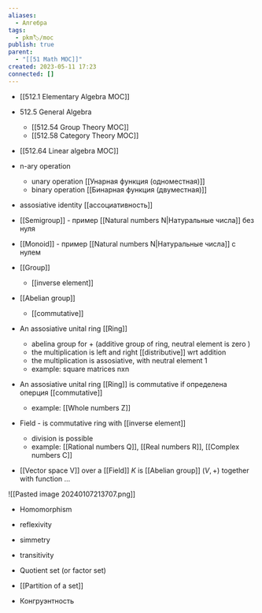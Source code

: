 ```yaml
---
aliases:
  - Алгебра
tags:
  - pkm🏷/moc
publish: true
parent:
  - "[[51 Math MOC]]"
created: 2023-05-11 17:23
connected: []
---
```

- [[512.1 Elementary Algebra MOC]]
- 512.5 General Algebra
	- [[512.54 Group Theory MOC]]
	- [[512.58 Category Theory MOC]]
- [[512.64  Linear algebra MOC]]

- n-ary operation
	- unary operation [[Унарная функция (одноместная)]]
	- binary operation [[Бинарная функция (двуместная)]]
- assosiative identity [[ассоциативность]]
- [[Semigroup]] - пример [[Natural numbers N|Натуральные числа]] без нуля
- [[Monoid]] - пример [[Natural numbers N|Натуральные числа]] с нулем
- [[Group]]
	- [[inverse element]]
- [[Abelian group]] 
	- [[commutative]]
- An assosiative unital ring [[Ring]]
	- abelina group for + (additive group of ring, neutral element is zero )
	- the multiplication is left and right [[distributive]] wrt addition
	- the multiplication is assosiative, with neutral element 1
	- example: square matrices nxn 
- An assosiative unital ring [[Ring]] is commutative if определена оперция [[commutative]]
	- example: [[Whole numbers Z]]
- Field - is commutative ring with [[inverse element]]
	- division is possible
	- example: [[Rational numbers Q]], [[Real numbers R]], [[Complex numbers C]]
- [[Vector space V]] over a [[Field]] $K$ is [[Abelian group]] $(V, +)$ together with function ...

![[Pasted image 20240107213707.png]]

- Homomorphism
- reflexivity
- simmetry
- transitivity
- Quotient set (or factor set)

- [[Partition of a set]]

- Конгруэнтность

